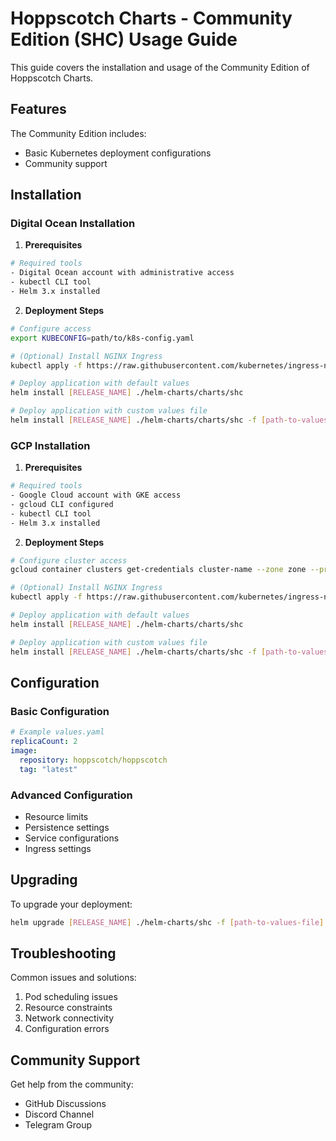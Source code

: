 # Hoppscotch Charts - Community Edition (SHC) Usage Guide

This guide covers the installation and usage of the Community Edition of Hoppscotch Charts.

## Features

The Community Edition includes:
- Basic Kubernetes deployment configurations
- Community support

## Installation

### Digital Ocean Installation

1. **Prerequisites**
```bash
# Required tools
- Digital Ocean account with administrative access
- kubectl CLI tool
- Helm 3.x installed
```

2. **Deployment Steps**
```bash
# Configure access
export KUBECONFIG=path/to/k8s-config.yaml

# (Optional) Install NGINX Ingress
kubectl apply -f https://raw.githubusercontent.com/kubernetes/ingress-nginx/controller-v1.8.2/deploy/static/provider/do/deploy.yaml

# Deploy application with default values
helm install [RELEASE_NAME] ./helm-charts/charts/shc

# Deploy application with custom values file
helm install [RELEASE_NAME] ./helm-charts/charts/shc -f [path-to-values-file]
```

### GCP Installation

1. **Prerequisites**
```bash
# Required tools
- Google Cloud account with GKE access
- gcloud CLI configured
- kubectl CLI tool
- Helm 3.x installed
```

2. **Deployment Steps**
```bash
# Configure cluster access
gcloud container clusters get-credentials cluster-name --zone zone --project project-id

# (Optional) Install NGINX Ingress
kubectl apply -f https://raw.githubusercontent.com/kubernetes/ingress-nginx/controller-v1.8.2/deploy/static/provider/cloud/deploy.yaml

# Deploy application with default values
helm install [RELEASE_NAME] ./helm-charts/charts/shc

# Deploy application with custom values file
helm install [RELEASE_NAME] ./helm-charts/charts/shc -f [path-to-values-file]
```

## Configuration

### Basic Configuration
```yaml
# Example values.yaml
replicaCount: 2
image:
  repository: hoppscotch/hoppscotch
  tag: "latest"
```

### Advanced Configuration
- Resource limits
- Persistence settings
- Service configurations
- Ingress settings

## Upgrading

To upgrade your deployment:
```bash
helm upgrade [RELEASE_NAME] ./helm-charts/shc -f [path-to-values-file]
```

## Troubleshooting

Common issues and solutions:
1. Pod scheduling issues
2. Resource constraints
3. Network connectivity
4. Configuration errors

## Community Support

Get help from the community:
- GitHub Discussions
- Discord Channel
- Telegram Group